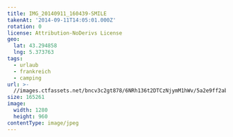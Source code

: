 ```yaml
---
title: IMG_20140911_160439-SMILE
takenAt: '2014-09-11T14:05:01.000Z'
rotation: 0
license: Attribution-NoDerivs License
geo:
  lat: 43.294858
  lng: 5.373763
tags:
  - urlaub
  - frankreich
  - camping
url: >-
  //images.ctfassets.net/bncv3c2gt878/6NRh136t2DTCzNjymM1hWv/5a2e9ff2ab92888f91aebffb127c3bd0/img_20140911_160439-smile_28312892845_o
size: 165261
image:
  width: 1280
  height: 960
contentType: image/jpeg
---
```


